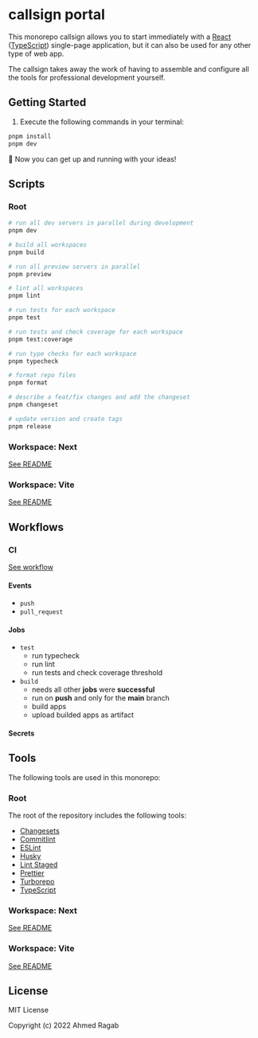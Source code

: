 # callsign portal

This monorepo callsign allows you to start immediately with a [React](https://reactjs.org) ([TypeScript](https://www.typescriptlang.org)) single-page application, but it can also be used for any other type of web app.

The callsign takes away the work of having to assemble and configure all the tools for professional development yourself.

## Getting Started

1. Execute the following commands in your terminal:

```sh
pnpm install
pnpm dev
```

:rocket: Now you can get up and running with your ideas!

## Scripts

### Root

```sh
# run all dev servers in parallel during development
pnpm dev

# build all workspaces
pnpm build

# run all preview servers in parallel
pnpm preview

# lint all workspaces
pnpm lint

# run tests for each workspace
pnpm test

# run tests and check coverage for each workspace
pnpm test:coverage

# run type checks for each workspace
pnpm typecheck

# format repo files
pnpm format

# describe a feat/fix changes and add the changeset
pnpm changeset

# update version and create tags
pnpm release
```

### Workspace: Next

[See README](./apps/next/README.md#scripts)

### Workspace: Vite

[See README](./apps/vite/README.md#scripts)

## Workflows

### CI

[See workflow](./.github/workflows/ci.yml)

#### Events

- `push`
- `pull_request`

#### Jobs

- `test`
  - run typecheck
  - run lint
  - run tests and check coverage threshold
- `build`
  - needs all other **jobs** were **successful**
  - run on **push** and only for the **main** branch
  - build apps
  - upload builded apps as artifact

#### Secrets

## Tools

The following tools are used in this monorepo:

### Root

The root of the repository includes the following tools:

- [Changesets](https://github.com/changesets/changesets)
- [Commitlint](https://commitlint.js.org)
- [ESLint](https://eslint.org)
- [Husky](https://typicode.github.io/husky)
- [Lint Staged](https://github.com/okonet/lint-staged)
- [Prettier](https://prettier.io)
- [Turborepo](https://turborepo.org)
- [TypeScript](https://www.typescriptlang.org)

### Workspace: Next

[See README](./apps/next/README.md#tools)

### Workspace: Vite

[See README](./apps/vite/README.md#tools)

## License

MIT License

Copyright (c) 2022 Ahmed Ragab
